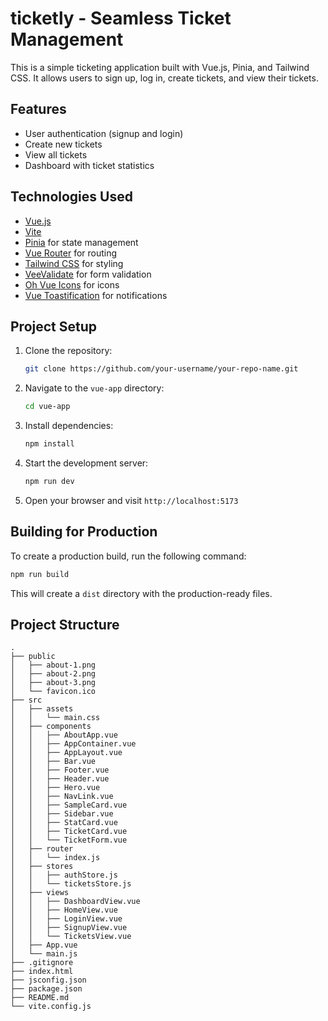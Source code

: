 # ticketly - Seamless Ticket Management

This is a simple ticketing application built with Vue.js, Pinia, and Tailwind CSS. It allows users to sign up, log in, create tickets, and view their tickets.

## Features

-   User authentication (signup and login)
-   Create new tickets
-   View all tickets
-   Dashboard with ticket statistics

## Technologies Used

-   [Vue.js](https://vuejs.org/)
-   [Vite](https://vitejs.dev/)
-   [Pinia](https://pinia.vuejs.org/) for state management
-   [Vue Router](https://router.vuejs.org/) for routing
-   [Tailwind CSS](https://tailwindcss.com/) for styling
-   [VeeValidate](https://vee-validate.logaretm.com/v4/) for form validation
-   [Oh Vue Icons](https://oh-vue-icons.netlify.app/) for icons
-   [Vue Toastification](https://vue-toastification.maronato.dev/) for notifications

## Project Setup

1.  Clone the repository:
    ```bash
    git clone https://github.com/your-username/your-repo-name.git
    ```
2.  Navigate to the `vue-app` directory:
    ```bash
    cd vue-app
    ```
3.  Install dependencies:
    ```bash
    npm install
    ```
4.  Start the development server:
    ```bash
    npm run dev
    ```
5.  Open your browser and visit `http://localhost:5173`

## Building for Production

To create a production build, run the following command:

```bash
npm run build
```

This will create a `dist` directory with the production-ready files.

## Project Structure

```
.
├── public
│   ├── about-1.png
│   ├── about-2.png
│   ├── about-3.png
│   └── favicon.ico
├── src
│   ├── assets
│   │   └── main.css
│   ├── components
│   │   ├── AboutApp.vue
│   │   ├── AppContainer.vue
│   │   ├── AppLayout.vue
│   │   ├── Bar.vue
│   │   ├── Footer.vue
│   │   ├── Header.vue
│   │   ├── Hero.vue
│   │   ├── NavLink.vue
│   │   ├── SampleCard.vue
│   │   ├── Sidebar.vue
│   │   ├── StatCard.vue
│   │   ├── TicketCard.vue
│   │   └── TicketForm.vue
│   ├── router
│   │   └── index.js
│   ├── stores
│   │   ├── authStore.js
│   │   └── ticketsStore.js
│   ├── views
│   │   ├── DashboardView.vue
│   │   ├── HomeView.vue
│   │   ├── LoginView.vue
│   │   ├── SignupView.vue
│   │   └── TicketsView.vue
│   ├── App.vue
│   └── main.js
├── .gitignore
├── index.html
├── jsconfig.json
├── package.json
├── README.md
└── vite.config.js
```